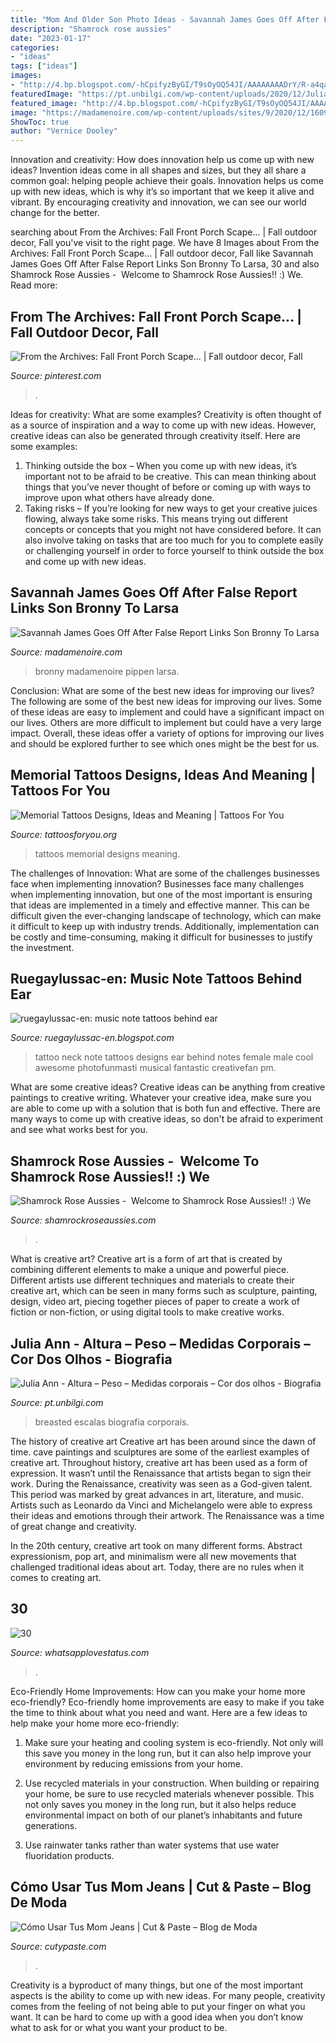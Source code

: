 ```yaml
---
title: "Mom And Older Son Photo Ideas - Savannah James Goes Off After False Report Links Son Bronny To Larsa"
description: "Shamrock rose aussies"
date: "2023-01-17"
categories:
- "ideas"
tags: ["ideas"]
images:
- "http://4.bp.blogspot.com/-hCpifyzByGI/T9sOyOQ54JI/AAAAAAAADrY/R-a4qazCaz0/s640/music-note-tattoos-designs-images.jpg"
featuredImage: "https://pt.unbilgi.com/wp-content/uploads/2020/12/Julia-Ann-Photo.jpg"
featured_image: "http://4.bp.blogspot.com/-hCpifyzByGI/T9sOyOQ54JI/AAAAAAAADrY/R-a4qazCaz0/s640/music-note-tattoos-designs-images.jpg"
image: "https://madamenoire.com/wp-content/uploads/sites/9/2020/12/16091357157502.jpg?resize=687%2C916&amp;strip=all&amp;quality=80"
ShowToc: true
author: "Vernice Dooley"
---
```



Innovation and creativity: How does innovation help us come up with new ideas?
Invention ideas come in all shapes and sizes, but they all share a common goal: helping people achieve their goals. Innovation helps us come up with new ideas, which is why it’s so important that we keep it alive and vibrant. By encouraging creativity and innovation, we can see our world change for the better.

	

		
searching about From the Archives: Fall Front Porch Scape... | Fall outdoor decor, Fall you've visit to the right page. We have 8 Images about From the Archives: Fall Front Porch Scape... | Fall outdoor decor, Fall like Savannah James Goes Off After False Report Links Son Bronny To Larsa, 30 and also Shamrock Rose Aussies - ﻿﻿﻿ Welcome to Shamrock Rose Aussies!! :) We. Read more:
		
    
## From The Archives: Fall Front Porch Scape... | Fall Outdoor Decor, Fall

<img loading=lazy src="https://i.pinimg.com/736x/78/b6/bb/78b6bbdebfb0ec98026048251fbe36db.jpg" onerror="this.onerror=null;this.src='https://tse3.mm.bing.net/th?id=OIP.drN8ZP5MDWeypJLyGjy0_AHaLF&amp;pid=15.1';" alt="From the Archives: Fall Front Porch Scape... | Fall outdoor decor, Fall">

_Source: pinterest.com_

>. 

	

Ideas for creativity: What are some examples?
Creativity is often thought of as a source of inspiration and a way to come up with new ideas. However, creative ideas can also be generated through creativity itself. Here are some examples: 
1. Thinking outside the box – When you come up with new ideas, it’s important not to be afraid to be creative. This can mean thinking about things that you’ve never thought of before or coming up with ways to improve upon what others have already done. 
2. Taking risks – If you’re looking for new ways to get your creative juices flowing, always take some risks. This means trying out different concepts or concepts that you might not have considered before. It can also involve taking on tasks that are too much for you to complete easily or challenging yourself in order to force yourself to think outside the box and come up with new ideas.

    
## Savannah James Goes Off After False Report Links Son Bronny To Larsa

<img loading=lazy src="https://madamenoire.com/wp-content/uploads/sites/9/2020/12/16091357157502.jpg?resize=687%2C916&amp;strip=all&amp;quality=80" onerror="this.onerror=null;this.src='https://tse3.mm.bing.net/th?id=OIP.zFlnoJ82MHY07muQZWDF2wHaJ4&amp;pid=15.1';" alt="Savannah James Goes Off After False Report Links Son Bronny To Larsa">

_Source: madamenoire.com_

>bronny madamenoire pippen larsa. 

	

Conclusion: What are some of the best new ideas for improving our lives?
The following are some of the best new ideas for improving our lives. Some of these ideas are easy to implement and could have a significant impact on our lives. Others are more difficult to implement but could have a very large impact. Overall, these ideas offer a variety of options for improving our lives and should be explored further to see which ones might be the best for us.

    
## Memorial Tattoos Designs, Ideas And Meaning | Tattoos For You

<img loading=lazy src="http://www.tattoosforyou.org/wp-content/uploads/2013/09/Memorial-Tattoos.jpg" onerror="this.onerror=null;this.src='https://tse2.mm.bing.net/th?id=OIP.M5768nEN7LkFaL6kSUQG8AHaFj&amp;pid=15.1';" alt="Memorial Tattoos Designs, Ideas and Meaning | Tattoos For You">

_Source: tattoosforyou.org_

>tattoos memorial designs meaning. 

	

The challenges of Innovation: What are some of the challenges businesses face when implementing innovation?
Businesses face many challenges when implementing innovation, but one of the most important is ensuring that ideas are implemented in a timely and effective manner. This can be difficult given the ever-changing landscape of technology, which can make it difficult to keep up with industry trends. Additionally, implementation can be costly and time-consuming, making it difficult for businesses to justify the investment.

    
## Ruegaylussac-en: Music Note Tattoos Behind Ear

<img loading=lazy src="http://4.bp.blogspot.com/-hCpifyzByGI/T9sOyOQ54JI/AAAAAAAADrY/R-a4qazCaz0/s640/music-note-tattoos-designs-images.jpg" onerror="this.onerror=null;this.src='https://tse3.mm.bing.net/th?id=OIP.F_Edq3nZ7CTYzoRKGOvE2wAAAA&amp;pid=15.1';" alt="ruegaylussac-en: music note tattoos behind ear">

_Source: ruegaylussac-en.blogspot.com_

>tattoo neck note tattoos designs ear behind notes female male cool awesome photofunmasti musical fantastic creativefan pm. 

	

What are some creative ideas?
Creative ideas can be anything from creative paintings to creative writing. Whatever your creative idea, make sure you are able to come up with a solution that is both fun and effective. There are many ways to come up with creative ideas, so don't be afraid to experiment and see what works best for you.

    
## Shamrock Rose Aussies - ﻿﻿﻿ Welcome To Shamrock Rose Aussies!! :) We

<img loading=lazy src="http://shamrockroseaussies.com/yahoo_site_admin/assets/images/DSC_0168.176182210_std.JPG" onerror="this.onerror=null;this.src='https://tse1.mm.bing.net/th?id=OIP.q8m28IPUzhzt-LhcR-ty5gHaE9&amp;pid=15.1';" alt="Shamrock Rose Aussies - ﻿﻿﻿ Welcome to Shamrock Rose Aussies!! :) We">

_Source: shamrockroseaussies.com_

>. 

	

What is creative art?
Creative art is a form of art that is created by combining different elements to make a unique and powerful piece. Different artists use different techniques and materials to create their creative art, which can be seen in many forms such as sculpture, painting, design, video art, piecing together pieces of paper to create a work of fiction or non-fiction, or using digital tools to make creative works.

    
## Julia Ann - Altura – Peso – Medidas Corporais – Cor Dos Olhos - Biografia

<img loading=lazy src="https://pt.unbilgi.com/wp-content/uploads/2020/12/Julia-Ann-Photo.jpg" onerror="this.onerror=null;this.src='https://tse3.mm.bing.net/th?id=OIP.sbWK0jc0Gfqqc0ZvQPRJYQHaLH&amp;pid=15.1';" alt="Julia Ann - Altura – Peso – Medidas corporais – Cor dos olhos - Biografia">

_Source: pt.unbilgi.com_

>breasted escalas biografia corporais. 

	

The history of creative art
Creative art has been around since the dawn of time. cave paintings and sculptures are some of the earliest examples of creative art. Throughout history, creative art has been used as a form of expression. It wasn’t until the Renaissance that artists began to sign their work.
During the Renaissance, creativity was seen as a God-given talent. This period was marked by great advances in art, literature, and music. Artists such as Leonardo da Vinci and Michelangelo were able to express their ideas and emotions through their artwork. The Renaissance was a time of great change and creativity.

In the 20th century, creative art took on many different forms. Abstract expressionism, pop art, and minimalism were all new movements that challenged traditional ideas about art. Today, there are no rules when it comes to creating art.

    
## 30

<img loading=lazy src="https://2.bp.blogspot.com/-0R5xW2ZjRWo/XKdKqhhZbRI/AAAAAAAAP8c/F4HhbgcTH0Q9aLDPUi8W3w6PN8zQUHVmgCLcBGAs/s1600/easter-greetings-quotes.jpg" onerror="this.onerror=null;this.src='https://tse1.mm.bing.net/th?id=OIP.FqRdcrTrr1PU_ehhXJnqmAAAAA&amp;pid=15.1';" alt="30">

_Source: whatsapplovestatus.com_

>. 

	

Eco-Friendly Home Improvements: How can you make your home more eco-friendly?
Eco-friendly home improvements are easy to make if you take the time to think about what you need and want. Here are a few ideas to help make your home more eco-friendly:
1. Make sure your heating and cooling system is eco-friendly. Not only will this save you money in the long run, but it can also help improve your environment by reducing emissions from your home.

2. Use recycled materials in your construction. When building or repairing your home, be sure to use recycled materials whenever possible. This not only saves you money in the long run, but it also helps reduce environmental impact on both of our planet’s inhabitants and future generations.

3. Use rainwater tanks rather than water systems that use water fluoridation products.

    
## Cómo Usar Tus Mom Jeans | Cut &amp; Paste – Blog De Moda

<img loading=lazy src="http://www.cutypaste.com/wp-content/uploads/2017/01/2021749-1481825147.600x0c.jpg" onerror="this.onerror=null;this.src='https://tse1.mm.bing.net/th?id=OIP.gShrqFe0HWtIzK_3XLSTRgHaMg&amp;pid=15.1';" alt="Cómo Usar Tus Mom Jeans | Cut &amp; Paste – Blog de Moda">

_Source: cutypaste.com_

>. 

	

Creativity is a byproduct of many things, but one of the most important aspects is the ability to come up with new ideas. For many people, creativity comes from the feeling of not being able to put your finger on what you want. It can be hard to come up with a good idea when you don’t know what to ask for or what you want your product to be.

